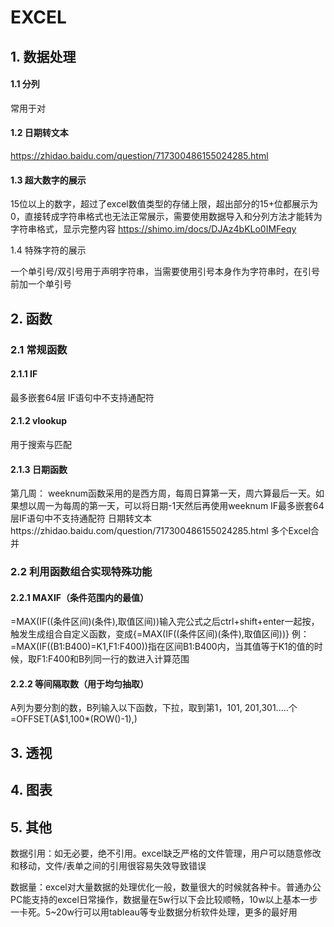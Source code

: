 # EXCEL



## 1. 数据处理

#### 1.1 分列

常用于对

#### 1.2 日期转文本

 https://zhidao.baidu.com/question/717300486155024285.html

#### 1.3 超大数字的展示

15位以上的数字，超过了excel数值类型的存储上限，超出部分的15+位都展示为0，直接转成字符串格式也无法正常展示，需要使用数据导入和分列方法才能转为字符串格式，显示完整内容  https://shimo.im/docs/DJAz4bKLo0IMFeqy

1.4 特殊字符的展示

一个单引号/双引号用于声明字符串，当需要使用引号本身作为字符串时，在引号前加一个单引号

## 2. 函数

### 2.1 常规函数

#### 2.1.1 IF

最多嵌套64层
IF语句中不支持通配符

#### 2.1.2 vlookup

用于搜索与匹配

#### 2.1.3 日期函数

第几周：
weeknum函数采用的是西方周，每周日算第一天，周六算最后一天。如果想以周一为每周的第一天，可以将日期-1天然后再使用weeknum IF最多嵌套64层IF语句中不支持通配符 日期转文本https://zhidao.baidu.com/question/717300486155024285.html 多个Excel合并



### 2.2 利用函数组合实现特殊功能

#### 2.2.1 MAXIF（条件范围内的最值）

=MAX(IF((条件区间)(条件),取值区间))输入完公式之后ctrl+shift+enter一起按，触发生成组合自定义函数，变成{=MAX(IF((条件区间)(条件),取值区间))} 例： =MAX(IF((B1:B400)=K1,F1:F400))指在区间B1:B400内，当其值等于K1的值的时候，取F1:F400和B列同一行的数进入计算范围 

#### 2.2.2 等间隔取数（用于均匀抽取）

A列为要分割的数，B列输入以下函数，下拉，取到第1，101, 201,301.....个=OFFSET(A$1,100*(ROW()-1),) 



## 3. 透视





## 4. 图表





## 5. 其他

数据引用：如无必要，绝不引用。excel缺乏严格的文件管理，用户可以随意修改和移动，文件/表单之间的引用很容易失效导致错误

数据量：excel对大量数据的处理优化一般，数量很大的时候就各种卡。普通办公PC能支持的excel日常操作，数据量在5w行以下会比较顺畅，10w以上基本一步一卡死。5~20w行可以用tableau等专业数据分析软件处理，更多的最好用






